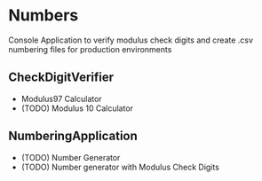 # Numbers
Console Application to verify modulus check digits and create .csv numbering files for production environments

## CheckDigitVerifier
- Modulus97 Calculator
- (TODO) Modulus 10 Calculator

## NumberingApplication
- (TODO) Number Generator
- (TODO) Number generator with Modulus Check Digits
